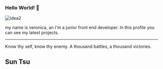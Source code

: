 ### Hello World! 👋


![idea2](https://github.com/VeronicaVassallo/veronicavassallo/assets/128144216/d0a9412a-ee4f-4d9d-a984-db1483a076e0)


my name is veronica, an I'm a junior front end developer. In this profile you can see my latest projects.
<br/>

<hr/>
<p>
  Know thy self, know thy enemy. A thousand battles, a thousand victories.
</p>
<h2>Sun Tsu</h2>




